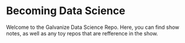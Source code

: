 # Becoming Data Science
Welcome to the Galvanize Data Science Repo.  Here, you can find show notes, as well as any toy repos that are refference in the show.
